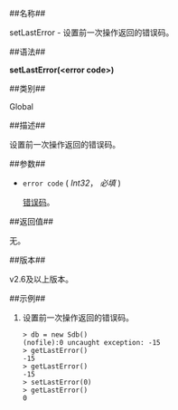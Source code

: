 
##名称##

setLastError - 设置前一次操作返回的错误码。

##语法##

**setLastError(\<error code\>)**

##类别##

Global

##描述##

设置前一次操作返回的错误码。

##参数##

* `error code` ( *Int32*， *必填* )

	[错误码](manual/Manual/Sequoiadb_error_code.md)。

##返回值##

无。

##版本##

v2.6及以上版本。

##示例##

1. 设置前一次操作返回的错误码。

	```lang-javascript
  	> db = new Sdb()
  	(nofile):0 uncaught exception: -15
  	> getLastError()
  	-15
  	> getLastError()
  	-15
  	> setLastError(0)
  	> getLastError()
  	0
  	```
